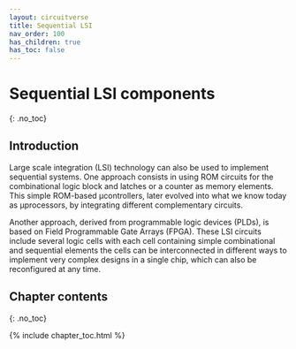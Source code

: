 ```yaml
---
layout: circuitverse
title: Sequential LSI
nav_order: 100
has_children: true
has_toc: false
---
```



# Sequential LSI components
{: .no_toc}


## Introduction

Large scale integration (LSI) technology can also be used to implement sequential systems. One approach consists in using ROM circuits for the combinational logic block and latches or a counter as memory elements. This simple ROM-based µcontrollers, later evolved into what we know today as µprocessors, by integrating different complementary circuits.

Another approach, derived from programmable logic devices (PLDs), is based on Field Programmable Gate Arrays (FPGA). These LSI circuits include several logic cells with each cell containing simple combinational and sequential elements the cells can be interconnected in different ways to implement very complex designs in a single chip, which can also be reconfigured at any time.


## Chapter contents
{: .no_toc}

{% include chapter_toc.html %}
